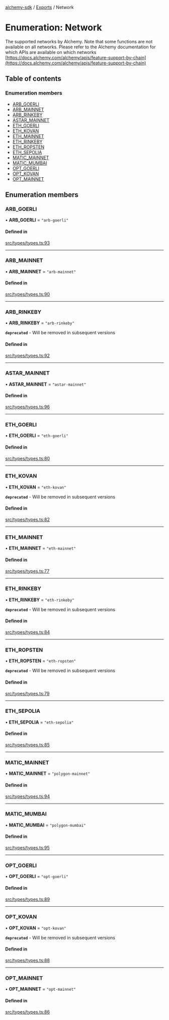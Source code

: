 [alchemy-sdk](../README.md) / [Exports](../modules.md) / Network

# Enumeration: Network

The supported networks by Alchemy. Note that some functions are not available
on all networks. Please refer to the Alchemy documentation for which APIs are
available on which networks
[https://docs.alchemy.com/alchemy/apis/feature-support-by-chain](https://docs.alchemy.com/alchemy/apis/feature-support-by-chain)

## Table of contents

### Enumeration members

- [ARB\_GOERLI](Network.md#arb_goerli)
- [ARB\_MAINNET](Network.md#arb_mainnet)
- [ARB\_RINKEBY](Network.md#arb_rinkeby)
- [ASTAR\_MAINNET](Network.md#astar_mainnet)
- [ETH\_GOERLI](Network.md#eth_goerli)
- [ETH\_KOVAN](Network.md#eth_kovan)
- [ETH\_MAINNET](Network.md#eth_mainnet)
- [ETH\_RINKEBY](Network.md#eth_rinkeby)
- [ETH\_ROPSTEN](Network.md#eth_ropsten)
- [ETH\_SEPOLIA](Network.md#eth_sepolia)
- [MATIC\_MAINNET](Network.md#matic_mainnet)
- [MATIC\_MUMBAI](Network.md#matic_mumbai)
- [OPT\_GOERLI](Network.md#opt_goerli)
- [OPT\_KOVAN](Network.md#opt_kovan)
- [OPT\_MAINNET](Network.md#opt_mainnet)

## Enumeration members

### ARB\_GOERLI

• **ARB\_GOERLI** = `"arb-goerli"`

#### Defined in

[src/types/types.ts:93](https://github.com/alchemyplatform/alchemy-sdk-js/blob/5fad342/src/types/types.ts#L93)

___

### ARB\_MAINNET

• **ARB\_MAINNET** = `"arb-mainnet"`

#### Defined in

[src/types/types.ts:90](https://github.com/alchemyplatform/alchemy-sdk-js/blob/5fad342/src/types/types.ts#L90)

___

### ARB\_RINKEBY

• **ARB\_RINKEBY** = `"arb-rinkeby"`

**`deprecated`** - Will be removed in subsequent versions

#### Defined in

[src/types/types.ts:92](https://github.com/alchemyplatform/alchemy-sdk-js/blob/5fad342/src/types/types.ts#L92)

___

### ASTAR\_MAINNET

• **ASTAR\_MAINNET** = `"astar-mainnet"`

#### Defined in

[src/types/types.ts:96](https://github.com/alchemyplatform/alchemy-sdk-js/blob/5fad342/src/types/types.ts#L96)

___

### ETH\_GOERLI

• **ETH\_GOERLI** = `"eth-goerli"`

#### Defined in

[src/types/types.ts:80](https://github.com/alchemyplatform/alchemy-sdk-js/blob/5fad342/src/types/types.ts#L80)

___

### ETH\_KOVAN

• **ETH\_KOVAN** = `"eth-kovan"`

**`deprecated`** - Will be removed in subsequent versions

#### Defined in

[src/types/types.ts:82](https://github.com/alchemyplatform/alchemy-sdk-js/blob/5fad342/src/types/types.ts#L82)

___

### ETH\_MAINNET

• **ETH\_MAINNET** = `"eth-mainnet"`

#### Defined in

[src/types/types.ts:77](https://github.com/alchemyplatform/alchemy-sdk-js/blob/5fad342/src/types/types.ts#L77)

___

### ETH\_RINKEBY

• **ETH\_RINKEBY** = `"eth-rinkeby"`

**`deprecated`** - Will be removed in subsequent versions

#### Defined in

[src/types/types.ts:84](https://github.com/alchemyplatform/alchemy-sdk-js/blob/5fad342/src/types/types.ts#L84)

___

### ETH\_ROPSTEN

• **ETH\_ROPSTEN** = `"eth-ropsten"`

**`deprecated`** - Will be removed in subsequent versions

#### Defined in

[src/types/types.ts:79](https://github.com/alchemyplatform/alchemy-sdk-js/blob/5fad342/src/types/types.ts#L79)

___

### ETH\_SEPOLIA

• **ETH\_SEPOLIA** = `"eth-sepolia"`

#### Defined in

[src/types/types.ts:85](https://github.com/alchemyplatform/alchemy-sdk-js/blob/5fad342/src/types/types.ts#L85)

___

### MATIC\_MAINNET

• **MATIC\_MAINNET** = `"polygon-mainnet"`

#### Defined in

[src/types/types.ts:94](https://github.com/alchemyplatform/alchemy-sdk-js/blob/5fad342/src/types/types.ts#L94)

___

### MATIC\_MUMBAI

• **MATIC\_MUMBAI** = `"polygon-mumbai"`

#### Defined in

[src/types/types.ts:95](https://github.com/alchemyplatform/alchemy-sdk-js/blob/5fad342/src/types/types.ts#L95)

___

### OPT\_GOERLI

• **OPT\_GOERLI** = `"opt-goerli"`

#### Defined in

[src/types/types.ts:89](https://github.com/alchemyplatform/alchemy-sdk-js/blob/5fad342/src/types/types.ts#L89)

___

### OPT\_KOVAN

• **OPT\_KOVAN** = `"opt-kovan"`

**`deprecated`** - Will be removed in subsequent versions

#### Defined in

[src/types/types.ts:88](https://github.com/alchemyplatform/alchemy-sdk-js/blob/5fad342/src/types/types.ts#L88)

___

### OPT\_MAINNET

• **OPT\_MAINNET** = `"opt-mainnet"`

#### Defined in

[src/types/types.ts:86](https://github.com/alchemyplatform/alchemy-sdk-js/blob/5fad342/src/types/types.ts#L86)
